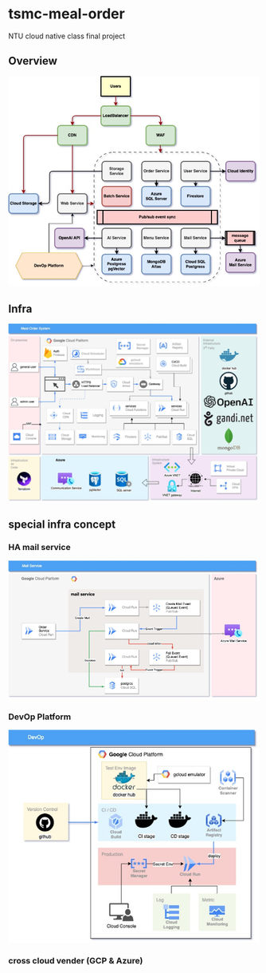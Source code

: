 # tsmc-meal-order

NTU cloud native class final project

## Overview

![overview](./docs/concept.jpg)


## Infra

![infra](./docs/all_cloud_arc.jpg)

## special infra concept

### HA mail service

![mail service](./docs/mail_service.jpg)

### DevOp Platform

![devOp platform](./docs/DevOp.jpg)

### cross cloud vender (GCP & Azure)